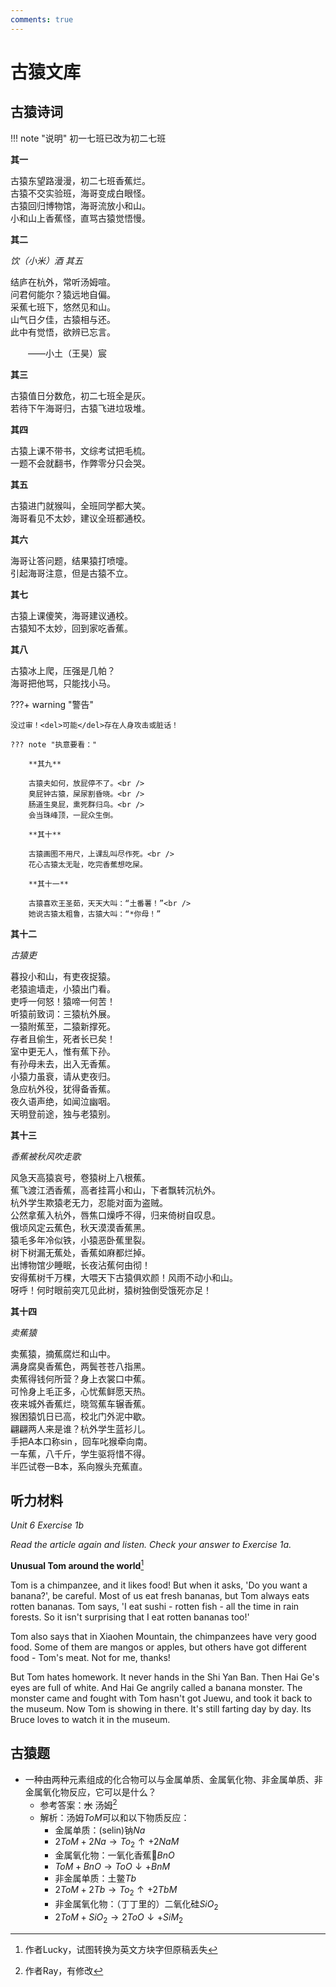 ```yaml
---
comments: true
---
```


# 古猿文库

## 古猿诗词

!!! note "说明"
    初一七班已改为初二七班
    

**其一**

古猿东望路漫漫，初二七班香蕉烂。<br />
古猿不交实验班，海哥变成白眼怪。<br />
古猿回归博物馆，海哥流放小和山。<br />
小和山上香蕉怪，直骂古猿觉悟慢。

**其二**

*饮（小米）酒 其五*

结庐在杭外，常听汤姆喧。<br />
问君何能尔？猿远地自偏。<br />
采蕉七班下，悠然见和山。<br />
山气日夕佳，古猿相与还。<br />
此中有觉悟，欲辨已忘言。

&emsp;&emsp;——小土（王昊）宸

**其三**

古猿值日分数危，初二七班全是灰。<br />
若待下午海哥归，古猿飞进垃圾堆。

**其四**

古猿上课不带书，文综考试把毛梳。<br />
一题不会就翻书，作弊零分只会哭。

**其五**

古猿进门就猴叫，全班同学都大笑。<br />
海哥看见不太妙，建议全班都通校。

**其六**

海哥让答问题，结果猿打喷嚏。<br />
引起海哥注意，但是古猿不立。

**其七**

古猿上课傻笑，海哥建议通校。<br />
古猿知不太妙，回到家吃香蕉。

**其八**

古猿冰上爬，压强是几帕？<br />
海哥把他骂，只能找小马。

???+ warning "警告"

    没过审！<del>可能</del>存在人身攻击或脏话！

    ??? note "执意要看："

        **其九**

        古猿夫如何，放屁停不了。<br />
        臭屁钟古猿，屎尿割昏晓。<br />
        肠道生臭屁，熏死群归鸟。<br />
        会当珠峰顶，一屁众生倒。

        **其十**

        古猿画图不用尺，上课乱叫尽作死。<br />
        花心古猿太无耻，吃完香蕉想吃屎。

        **其十一**
        
        古猿喜欢王圣茹，天天大叫：“土番薯！”<br />
        她说古猿太粗鲁，古猿大叫：“*你母！”

**其十二**

*古猿吏*

暮投小和山，有吏夜捉猿。<br />
老猿逾墙走，小猿出门看。<br />
吏呼一何怒！猿啼一何苦！<br />
听猿前致词：三猿杭外展。<br />
一猿附蕉至，二猿新撑死。<br />
存者且偷生，死者长已矣！<br />
室中更无人，惟有蕉下孙。<br />
有孙母未去，出入无香蕉。<br />
小猿力虽衰，请从吏夜归。<br />
急应杭外役，犹得备香蕉。<br />
夜久语声绝，如闻泣幽咽。<br />
天明登前途，独与老猿别。

**其十三**

*香蕉被秋风吹走歌*

风急天高猿哀号，卷猿树上八根蕉。<br />
蕉飞渡江洒香蕉，高者挂罥小和山，下者飘转沉杭外。<br />
杭外学生欺猿老无力，忍能对面为盗贼。<br />
公然拿蕉入杭外，唇焦口燥呼不得，归来倚树自叹息。<br />
俄顷风定云蕉色，秋天漠漠香蕉黑。<br />
猿毛多年冷似铁，小猿恶卧蕉里裂。<br />
树下树漏无蕉处，香蕉如麻都烂掉。<br />
出博物馆少睡眠，长夜沾蕉何由彻！<br />
安得蕉树千万棵，大喂天下古猿俱欢颜！风雨不动小和山。<br />
呀呼！何时眼前突兀见此树，猿树独倒受饿死亦足！

**其十四**

*卖蕉猿*

卖蕉猿，摘蕉腐烂和山中。<br />
满身腐臭香蕉色，两鬓苍苍八指黑。<br />
卖蕉得钱何所营？身上衣裳口中蕉。<br />
可怜身上毛正多，心忧蕉鲜愿天热。<br />
夜来城外香蕉烂，晓驾蕉车辗香蕉。<br />
猴困猿饥日已高，校北门外泥中歇。<br />
翩翩两人来是谁？杭外学生蓝衫儿。<br />
手把A本口称$\sin$，回车叱猴牵向南。<br />
一车蕉，八千斤，学生驱将惜不得。<br />
半匹试卷一B本，系向猴头充蕉直。

## 听力材料

*Unit 6 Exercise 1b*

_Read the article again and listen. Check your answer to Exercise 1a._

**Unusual Tom around the world**[^1]

Tom is a chimpanzee, and it likes food! But when it asks, 'Do you want a banana?', be careful. Most of us eat fresh bananas, but Tom always eats rotten bananas. Tom says, 'I eat sushi - rotten fish - all the time in rain forests. So it isn't surprising that I eat rotten bananas too!'

Tom also says that in Xiaohen Mountain, the chimpanzees have very good food. Some of them are mangos or apples, but others have got different food - Tom's meat. Not for me, thanks!

But Tom hates homework. It never hands in the Shi Yan Ban. Then Hai Ge's eyes are full of white. And Hai Ge angrily called a banana monster. The monster came and fought with Tom hasn't got Juewu, and took it back to the museum. Now Tom is showing in there. It's still farting day by day. Its Bruce loves to watch it in the museum.

## 古猿题

- 一种由两种元素组成的化合物可以与金属单质、金属氧化物、非金属单质、非金属氧化物反应，它可以是什么？
    - 参考答案：~~水~~ 汤姆[^2]
    - 解析：汤姆$ToM$可以和以下物质反应：
        - 金属单质：(selin)钠$Na$
        - $2ToM + 2Na \rightarrow To_2 \uparrow + 2NaM$<br />
        - 金属氧化物：一氧化香蕉:banana:$BnO$
        - $ToM + BnO \rightarrow ToO \downarrow +  BnM$<br />
        - 非金属单质：土鳖$Tb$
        - $2ToM + 2Tb \rightarrow To_2 \uparrow + 2TbM$<br />
        - 非金属氧化物：（丁丁里的）二氧化硅$SiO_2$
        - $2ToM + SiO_2 \rightarrow 2ToO \downarrow + SiM_2$

[^1]: 作者Lucky，试图转换为英文方块字但原稿丢失
[^2]: 作者Ray，有修改
